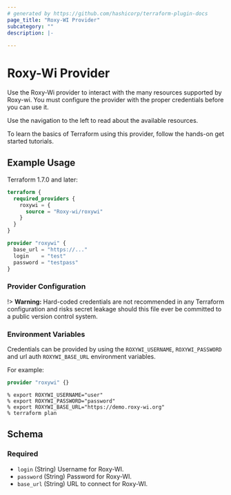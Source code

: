 ```yaml
---
# generated by https://github.com/hashicorp/terraform-plugin-docs
page_title: "Roxy-WI Provider"
subcategory: ""
description: |-
  
---
```


# Roxy-Wi Provider

Use the Roxy-Wi provider to interact with the many resources supported by Roxy-wi. You must configure the provider with the proper credentials before you can use it.

Use the navigation to the left to read about the available resources.

To learn the basics of Terraform using this provider, follow the hands-on get started tutorials.

## Example Usage

Terraform 1.7.0 and later:

```terraform
terraform {
  required_providers {
    roxywi = {
      source = "Roxy-wi/roxywi"
    }
  }
}

provider "roxywi" {
  base_url = "https://..."
  login    = "test"
  password = "testpass"
}
```

<!-- schema generated by tfplugindocs -->

### Provider Configuration

!> **Warning:** Hard-coded credentials are not recommended in any Terraform configuration and risks secret leakage should this file ever be committed to a public version control system.

### Environment Variables

Credentials can be provided by using the `ROXYWI_USERNAME`, `ROXYWI_PASSWORD` and url auth `ROXYWI_BASE_URL` environment variables.

For example:

```terraform
provider "roxywi" {}
```

```shell
% export ROXYWI_USERNAME="user"
% export ROXYWI_PASSWORD="password"
% export ROXYWI_BASE_URL="https://demo.roxy-wi.org"
% terraform plan
```

## Schema

### Required

- `login` (String) Username for Roxy-WI.
- `password` (String) Password for Roxy-WI.
- `base_url` (String) URL to connect for Roxy-WI.
